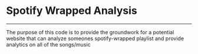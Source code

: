 # Spotify Wrapped Analysis
---
The purpose of this code is to provide the groundwork for a potential website that can analyze someones spotify-wrapped playlist and provide analytics on all of the songs/music


